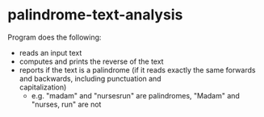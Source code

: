 # palindrome-text-analysis
Program does the following:
  - reads an input text
  - computes and prints the reverse of the text
  - reports if the text is a palindrome (if it reads exactly the same forwards and backwards, including punctuation and   
    capitalization)
      - e.g. "madam" and "nursesrun" are palindromes, "Madam" and "nurses, run" are not
